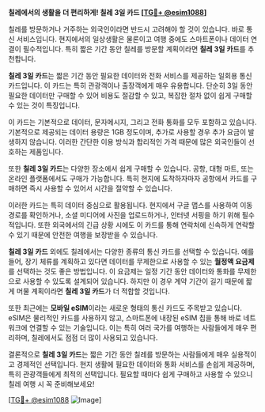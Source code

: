 **칠레에서의 생활을 더 편리하게! 칠레 3일 카드 [[TG💪+ @esim1088](https://t.me/s/esim1088)]**

칠레를 방문하거나 거주하는 외국인이라면 반드시 고려해야 할 것이 있습니다. 바로 통신 서비스입니다. 현지에서의 일상생활은 물론이고 여행 중에도 스마트폰이나 데이터 연결이 필수적입니다. 특히 짧은 기간 동안 칠레를 방문할 계획이라면 **칠레 3일 카드**를 추천합니다.

**칠레 3일 카드**는 짧은 기간 동안 필요한 데이터와 전화 서비스를 제공하는 일회용 통신카드입니다. 이 카드는 특히 관광객이나 출장객에게 매우 유용합니다. 단순히 3일 동안 필요한 데이터만 구매할 수 있어 비용도 절감할 수 있고, 복잡한 절차 없이 쉽게 구매할 수 있는 것이 특징입니다.

이 카드는 기본적으로 데이터, 문자메시지, 그리고 전화 통화를 모두 포함하고 있습니다. 기본적으로 제공되는 데이터 용량은 1GB 정도이며, 추가로 사용할 경우 추가 요금이 발생하지 않습니다. 이러한 간단한 이용 방식과 합리적인 가격 때문에 많은 외국인들이 선호하는 제품입니다.

또한 **칠레 3일 카드**는 다양한 장소에서 쉽게 구매할 수 있습니다. 공항, 대형 마트, 또는 온라인 플랫폼에서도 구매가 가능합니다. 특히 현지에 도착하자마자 공항에서 카드를 구매하면 즉시 사용할 수 있어서 시간을 절약할 수 있습니다.

이러한 카드는 특히 데이터 중심으로 활용됩니다. 현지에서 구글 맵스를 사용하여 이동 경로를 확인하거나, 소셜 미디어에 사진을 업로드하거나, 인터넷 서핑을 하기 위해 필수적입니다. 또한 외국에서의 긴급 상황 시에도 이 카드를 통해 연락처에 신속하게 연락할 수 있기 때문에 안전한 여행을 보장받을 수 있습니다.

**칠레 3일 카드** 외에도 칠레에서는 다양한 종류의 통신 카드를 선택할 수 있습니다. 예를 들어, 장기 체류를 계획하고 있다면 데이터를 무제한으로 사용할 수 있는 **월정액 요금제**를 선택하는 것도 좋은 방법입니다. 이 요금제는 일정 기간 동안 데이터와 통화를 무제한으로 사용할 수 있도록 설계되어 있습니다. 하지만 이 경우 계약 기간이 길기 때문에 짧게 머물 계획이라면 **칠레 3일 카드**가 더 적합할 것입니다.

또한 최근에는 **모바일 eSIM**이라는 새로운 형태의 통신 카드도 주목받고 있습니다. eSIM은 물리적인 카드를 사용하지 않고, 스마트폰에 내장된 eSIM 칩을 통해 바로 네트워크에 연결할 수 있는 기술입니다. 이는 특히 여러 국가를 여행하는 사람들에게 매우 편리하며, 칠레에서도 점점 더 많이 사용되고 있습니다.

결론적으로 **칠레 3일 카드**는 짧은 기간 동안 칠레를 방문하는 사람들에게 매우 실용적이고 경제적인 선택입니다. 현지 생활에 필요한 데이터와 통화 서비스를 손쉽게 제공하며, 특히 관광객들에게 최적의 선택입니다. 필요할 때마다 쉽게 구매하고 사용할 수 있으니 칠레 여행 시 꼭 준비해보세요!

[[TG💪+ @esim1088](https://t.me/s/esim1088) ![Image](https://i.postimg.cc/Y0z9fWf4/image.png)]